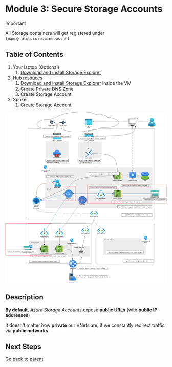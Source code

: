 # Module 3: Secure Storage Accounts

> [!IMPORTANT]
> All Storage containers will get registered under `{name}.blob.core.windows.net`

## Table of Contents

1. Your laptop (Optional)
   1. [Download and install Storage Explorer](./storage_explorer.md)
1. [Hub resouces](hub/README.md)
   1. [Download and install Storage Explorer](./storage_explorer.md) inside the VM
   1. Create Private DNS Zone
   1. Create Storage Account
1. Spoke
   1. [Create Storage Account](spoke/st.md)

![Diagram](../../../assets/img/azure/solution/diagrams/03.png)

## Description

**By default**, _Azure Storage Accounts_ expose **public URLs** (with **public IP addresses**)

It doesn't matter how **private** our VNets are, if we constantly redirect traffic via **public networks**.

## Next Steps

[Go back to parent](../README.md)
